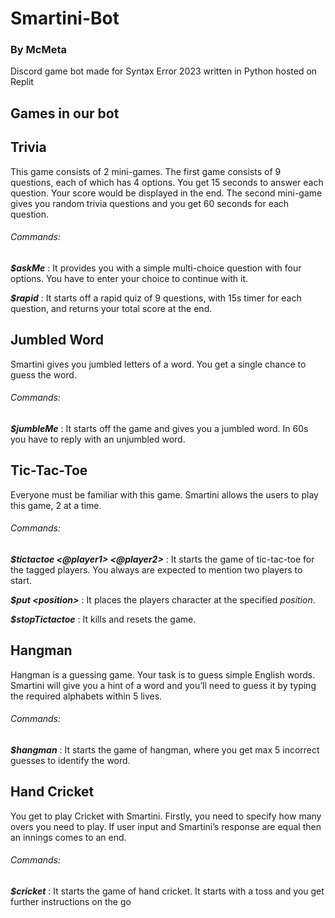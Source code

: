 # Smartini-Bot
### By McMeta
Discord game bot made for Syntax Error 2023 written in Python hosted on Replit
## Games in our bot
## Trivia

This game consists of 2 mini-games. The first game consists of 9 questions, each of which has 4 options. You get 15 seconds to answer each question. Your score would be displayed in the end. The second mini-game gives you random trivia questions and you get 60 seconds for each question.
###### Commands:
***$askMe*** : It provides you with a simple multi-choice question with four options. You have to enter your choice to continue with it.

***$rapid*** : It starts off a rapid quiz of 9 questions, with 15s timer for each question, and returns your total score at the end.

## Jumbled Word

Smartini gives you jumbled letters of a word. You get a single chance to guess the word.
###### Commands:
***$jumbleMe*** : It starts off the game and gives you a jumbled word. In 60s you have to reply with an unjumbled word.

## Tic-Tac-Toe

Everyone must be familiar with this game. Smartini allows the users to play this game, 2 at a time.
###### Commands:
***$tictactoe <@player1> <@player2>*** : It starts the game of tic-tac-toe for the tagged players. You always are expected to mention two players to start.

***$put \<position>*** : It places the players character at the specified *position*.

***$stopTictactoe*** : It kills and resets the game.

## Hangman

Hangman is a guessing game. Your task is to guess simple English words. Smartini will give you a hint of a word and you’ll need to guess it by typing the required alphabets within 5 lives. 
###### Commands:
***$hangman*** : It starts the game of hangman, where you get max 5 incorrect guesses to identify the word.

## Hand Cricket

You get to play Cricket with Smartini. Firstly, you need to specify how many overs you need to play. If user input and Smartini’s response are equal then an innings comes to an end.
###### Commands:
***$cricket*** : It starts the game of hand cricket. It starts with a toss and you get further instructions on the go
